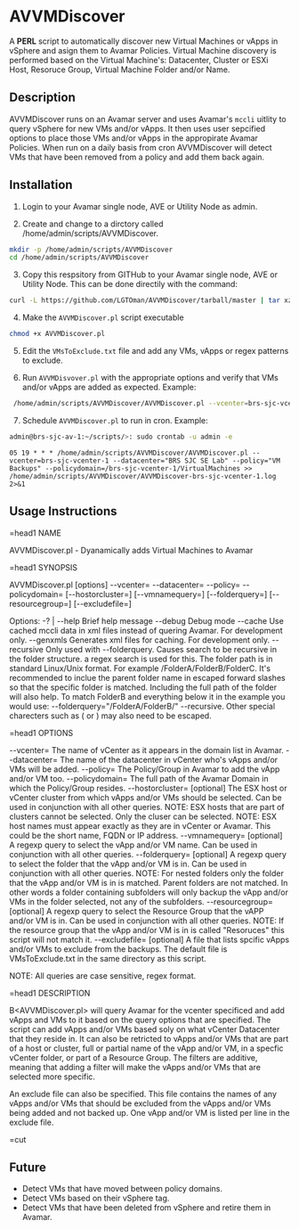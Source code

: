 # AVVMDiscover

A **PERL** script to automatically discover new Virtual Machines or vApps in vSphere and asign them to Avamar Policies. Virtual Machine discovery is performed based on the Virtual Machine's: Datacenter, Cluster or ESXi Host, Resoruce Group, Virtual Machine Folder and/or Name.

## Description

AVVMDiscover runs on an Avamar server and uses Avamar's `mccli` uitlity to query vSphere for new VMs and/or vApps. It then uses user sepcified options to place those VMs and/or vApps in the appropirate Avamar Policies. When run on a daily basis from cron AVVMDiscover will detect VMs that have been removed from a policy and add them back again. 

## Installation

1) Login to your Avamar single node, AVE or Utility Node as admin.

2) Create and change to a dirctory called /home/admin/scripts/AVVMDiscover.

```bash
mkdir -p /home/admin/scripts/AVVMDiscover
cd /home/admin/scripts/AVVMDiscover
```

3) Copy this respsitory from GITHub to your Avamar single node, AVE or Utility Node. This can be done directily with the command:

```bash
curl -L https://github.com/LGTOman/AVVMDiscover/tarball/master | tar xz --strip-components=1
```

4) Make the `AVVMDiscover.pl` script executable

```bash
chmod +x AVVMDiscover.pl
```

5) Edit the `VMsToExclude.txt` file and add any VMs, vApps or regex patterns to exclude.

6) Run `AVVMDisvover.pl` with the appropriate options and verify that VMs and/or vApps are added as expected. Example:

```bash
 /home/admin/scripts/AVVMDiscover/AVVMDiscover.pl --vcenter=brs-sjc-vcenter-1 --datacenter="BRS SJC SE Lab" --policy="VM Backups" --policydomain=/brs-sjc-vcenter-1/VirtualMachines
```

7) Schedule `AVVMDiscover.pl` to run in cron. Example: 

```bash
admin@brs-sjc-av-1:~/scripts/>: sudo crontab -u admin -e
```

```
05 19 * * * /home/admin/scripts/AVVMDiscover/AVVMDiscover.pl --vcenter=brs-sjc-vcenter-1 --datacenter="BRS SJC SE Lab" --policy="VM Backups" --policydomain=/brs-sjc-vcenter-1/VirtualMachines >> /home/admin/scripts/AVVMDiscover/AVVMDiscover-brs-sjc-vcenter-1.log 2>&1
```
## Usage Instructions

=head1 NAME

 AVVMDiscover.pl - Dyanamically adds Virtual Machines to Avamar

=head1 SYNOPSIS

 AVVMDiscover.pl [options] --vcenter=<vcenter> --datacenter=<Datacenter> --policy=<Policy> --policydomain=<PolicyDomain>
          [--hostorcluster=<HostOrClusterName>] [--vmnamequery=<VMNameQuery>] [--folderquery=<FolderQuery>]
          [--resourcegroup=<ResourceGroupQuery>]  [--excludefile=<ExcludeFile>]

 Options:
   -? | --help      Brief help message
   --debug          Debug mode
   --cache          Use cached mccli data in xml files instead of quering Avamar. For development only.
   --genxmls        Generates xml files for caching. For development only.
   --recursive      Only used with --folderquery. Causes search to be recursive in the folder structure.
                    a regex search is used for this. The folder path is in standard Linux/Unix format.
                    For example /FolderA/FolderB/FolderC. It's recommended to inclue the parent folder
                    name in escaped forward slashes so that the specific folder is matched. Including the
                    full path of the folder will also help. To match FolderB and everything below it in
                    the example you would use: --folderquery="\/FolderA\/FolderB\/" --recursive. Other
                    special charecters such as ( or ) may also need to be escaped.

=head1 OPTIONS

 --vcenter=<vcenter>                  <required> The name of vCenter as it appears in the domain list in
                                                 Avamar.
 --datacenter=<Datacenter>            <required> The name of the datacenter in vCenter who's vApps
                                                 and/or VMs will be added.
 --policy=<Policy>                    <required> The Policy/Group in Avamar to add the vApp and/or VM too.
 --policydomain=<PolicyDomain>        <required> The full path of the Avamar Domain in which the
                                                 Policy/Group resides.
 --hostorcluster=<HostOrClusterName>  [optional] The ESX host or vCenter cluster from which vApps and/or
                                                 VMs should be selected.
                                                 Can be used in conjunction with all other queries.
                                                 NOTE: ESX hosts that are part of clusters cannot be
                                                       selected. Only the cluser can be selected.
                                                 NOTE: ESX host names must appear exactly as they are
                                                       in vCenter or Avamar. This could be the short name,
                                                       FQDN or IP address.
 --vmnamequery=<VMNameQuery>          [optional] A regexp query to select the vApp and/or VM name.
                                                 Can be used in conjunction with all other queries.
 --folderquery=<FolderQuery>          [optional] A regexp query to select the folder that the vApp and/or
                                                 VM is in.
                                                 Can be used in conjunction with all other queries.
                                                 NOTE: For nested folders only the folder that the vApp
                                                       and/or VM is in is matched. Parent folders are not
                                                       matched. In other words a folder containing
                                                       subfolders will only backup the vApp and/or VMs
                                                       in the folder selected, not any of the subfolders.
 --resourcegroup=<ResourceGroupQuery> [optional] A regexp query to select the Resource Group that the vAPP
                                                 and/or VM is in.
                                                 Can be used in conjunction with all other queries.
                                                 NOTE: If the resource group that the vApp and/or VM is in
                                                       is called "Resoruces" this script will not match it.
 --excludefile=<ExcludeFile>          [optional] A file that lists spcific vApps and/or VMs to exclude from
                                                 the backups. The default file is VMsToExclude.txt in the
                                                 same directory as this script.

 NOTE: All queries are case sensitive, regex format.

=head1 DESCRIPTION

 B<AVVMDiscover.pl> will query Avamar for the vcenter specificed and add vApps and VMs to it based on the query options
 that are specified. The script can add vApps and/or VMs based soly on what vCenter Datacenter that they reside
 in. It can also be retricted to vApps and/or VMs that are part of a host or cluster, full or partial name of
 the vApp and/or VM, in a specfic vCenter folder, or part of a Resource Group. The filters are additive, meaning
 that adding a filter will make the vApps and/or VMs that are selected more specific.

 An exclude file can also be specified. This file contains the names of any vApps and/or VMs that should be
 excluded from the vApps and/or VMs being added and not backed up. One vApp and/or VM is listed per line in the
 exclude file.

=cut

## Future

- Detect VMs that have moved between policy domains.
- Detect VMs based on their vSphere tag.
- Detect VMs that have been deleted from vSphere and retire them in Avamar.
